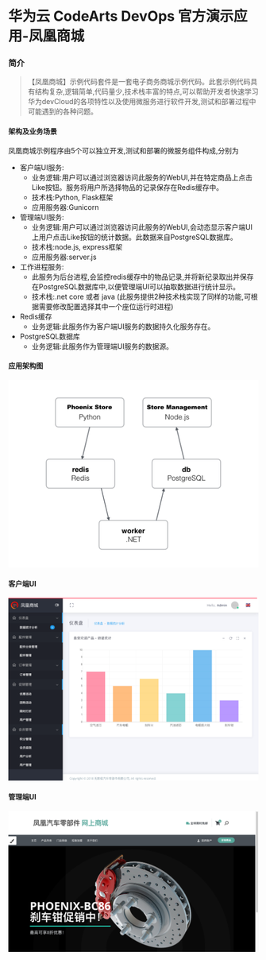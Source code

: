 华为云 CodeArts DevOps 官方演示应用-凤凰商城
=========

### 简介

> 【凤凰商城】示例代码套件是一套电子商务商城示例代码。此套示例代码具有结构复杂,逻辑简单,代码量少,技术栈丰富的特点,可以帮助开发者快速学习华为devCloud的各项特性以及使用微服务进行软件开发,测试和部署过程中可能遇到的各种问题。

#### 架构及业务场景

凤凰商城示例程序由5个可以独立开发,测试和部署的微服务组件构成,分别为

* 客户端UI服务:
  * 业务逻辑:用户可以通过浏览器访问此服务的WebUI,并在特定商品上点击Like按钮。服务将用户所选择物品的记录保存在Redis缓存中。
  * 技术栈:Python, Flask框架
  * 应用服务器:Gunicorn
* 管理端UI服务:
  * 业务逻辑:用户可以通过浏览器访问此服务的WebUI,会动态显示客户端UI上用户点击Like按钮的统计数据。此数据来自PostgreSQL数据库。
  * 技术栈:node.js, express框架
  * 应用服务器:server.js
* 工作进程服务:
  * 此服务为后台进程,会监控redis缓存中的物品记录,并将新纪录取出并保存在PostgreSQL数据库中,以便管理端UI可以抽取数据进行统计显示。
  * 技术栈:.net core 或者 java (此服务提供2种技术栈实现了同样的功能,可根据需要修改配置选择其中一个座位运行时进程)  
* Redis缓存
  * 业务逻辑:此服务作为客户端UI服务的数据持久化服务存在。
* PostgreSQL数据库
  * 业务逻辑:此服务作为管理端UI服务的数据源。


#### 应用架构图

![Architecture diagram](./images/architecture.png)

#### 客户端UI

![Architecture diagram](./images/ui01.png)

#### 管理端UI

![Architecture diagram](./images/ui02.png)


